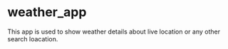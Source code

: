 # weather_app
This app is used to show weather details about live location or any other search loacation.
